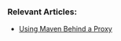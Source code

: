 ### Relevant Articles:

- [Using Maven Behind a Proxy](https://www.baeldung.com/maven-behind-proxy)
